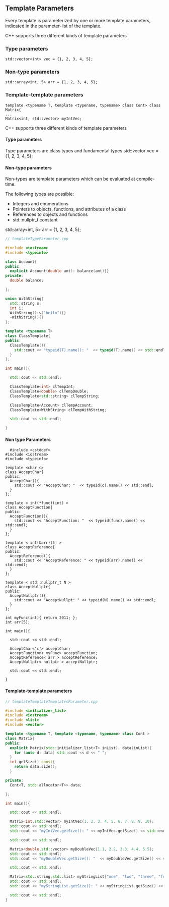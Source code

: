 ## Template Parameters

Every template is parameterized by one or more template parameters, indicated in the parameter-list of the template.

C++ supports three different kinds of template parameters

### Type parameters
```
std::vector<int> vec = {1, 2, 3, 4, 5}; 
```

### Non-type parameters
```
std::array<int, 5> arr = {1, 2, 3, 4, 5};
```
### Template-template parameters
```
template <typename T, template <typename, typename> class Cont> class Matrix{
...
Matrix<int, std::vector> myIntVec;
```

C++ supports three different kinds of template parameters

#### Type parameters

Type parameters are class types and fundamental types
std::vector<int> vec = {1, 2, 3, 4, 5}; 
  
#### Non-type parameters

Non-types are template parameters which can be evaluated at compile-time.

The following types are possible:

- Integers and enumerations
- Pointers to objects, functions, and attributes of a class
- References to objects and functions
- std::nullptr_t constant
  
std::array<int, 5> arr = {1, 2, 3, 4, 5};

```cpp
// templateTypeParameter.cpp

#include <iostream>
#include <typeinfo>

class Account{
public:
  explicit Account(double amt): balance(amt){}
private:
  double balance;

};

union WithString{
  std::string s;
  int i;
  WithString():s("hello"){}
  ~WithString(){}
};

template <typename T>
class ClassTemplate{
public:
  ClassTemplate(){
    std::cout << "typeid(T).name(): "  << typeid(T).name() << std::endl;
  }
};

int main(){

  std::cout << std::endl;

  ClassTemplate<int> clTempInt;
  ClassTemplate<double> clTempDouble;
  ClassTemplate<std::string> clTempString;

  ClassTemplate<Account> clTempAccount;
  ClassTemplate<WithString> clTempWithString;

  std::cout << std::endl;

}
```
  
#### Non type Parameters
```
  #include <cstddef>
#include <iostream>
#include <typeinfo>

template <char c>
class AcceptChar{
public:
  AcceptChar(){
    std::cout << "AcceptChar: "  << typeid(c).name() << std::endl;
  }
};

template < int(*func)(int) >
class AcceptFunction{
public:
  AcceptFunction(){
    std::cout << "AcceptFunction: "  << typeid(func).name() << std::endl;
  }
};

template < int(&arr)[5] >
class AcceptReference{
public:
  AcceptReference(){
    std::cout << "AcceptReference: " << typeid(arr).name() << std::endl;
  }
};

template < std::nullptr_t N >
class AcceptNullptr{
public:
  AcceptNullptr(){
    std::cout << "AcceptNullpt: " << typeid(N).name() << std::endl;
  }
};

int myFunc(int){ return 2011; };
int arr[5];

int main(){

  std::cout << std::endl;

  AcceptChar<'c'> acceptChar;
  AcceptFunction< myFunc> acceptFunction;
  AcceptReference< arr > acceptReference;
  AcceptNullptr< nullptr > acceptNullptr;

  std::cout << std::endl;

}
```  

  
#### Template-template parameters

```cpp
// templateTemplateTemplatesParameter.cpp

#include <initializer_list>
#include <iostream>
#include <list>
#include <vector>

template <typename T, template <typename, typename> class Cont >
class Matrix{
public:
  explicit Matrix(std::initializer_list<T> inList): data(inList){
    for (auto d: data) std::cout << d << " ";
  }
  int getSize() const{
    return data.size();
  }

private:
  Cont<T, std::allocator<T>> data;

};

int main(){

  std::cout << std::endl;

  Matrix<int,std::vector> myIntVec{1, 2, 3, 4, 5, 6, 7, 8, 9, 10};
  std::cout << std::endl;
  std::cout << "myIntVec.getSize(): " << myIntVec.getSize() << std::endl;

  std::cout << std::endl;

  Matrix<double,std::vector> myDoubleVec{1.1, 2.2, 3.3, 4.4, 5.5};
  std::cout << std::endl;
  std::cout << "myDoubleVec.getSize(): "  << myDoubleVec.getSize() << std::endl;

  std::cout << std::endl;

  Matrix<std::string,std::list> myStringList{"one", "two", "three", "four"};
  std::cout << std::endl;
  std::cout << "myStringList.getSize(): " << myStringList.getSize() << std::endl;

  std::cout << std::endl;
}
```

  


  
